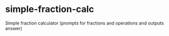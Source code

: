 # simple-fraction-calc
Simple fraction calculator (prompts for fractions and operations and outputs answer)
